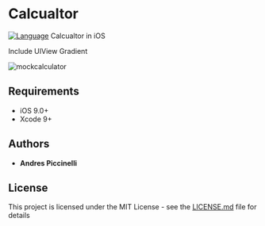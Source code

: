 # Calcualtor
[![Language](https://img.shields.io/badge/Swift-4-orange.svg)]()
Calcualtor in iOS 



Include UIView Gradient

![mockcalculator](https://user-images.githubusercontent.com/26223104/43294589-83ba71e6-9116-11e8-9ef8-fd52e4e27217.jpg)

## Requirements

- iOS 9.0+
- Xcode 9+




## Authors

* **Andres Piccinelli** 


## License

This project is licensed under the MIT License - see the [LICENSE.md](LICENSE.md) file for details
